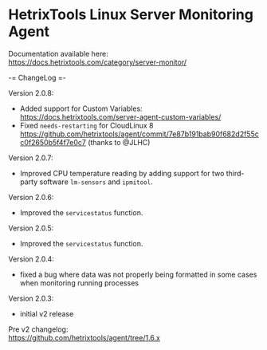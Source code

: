 # HetrixTools Linux Server Monitoring Agent

Documentation available here: https://docs.hetrixtools.com/category/server-monitor/


-= ChangeLog =-

Version 2.0.8: 
- Added support for Custom Variables: https://docs.hetrixtools.com/server-agent-custom-variables/ 
- Fixed `needs-restarting` for CloudLinux 8 https://github.com/hetrixtools/agent/commit/7e87b191bab90f682d2f55cc0f2650b5f4f7e0c7 (thanks to @JLHC)

Version 2.0.7:  
- Improved CPU temperature reading by adding support for two third-party software `lm-sensors` and `ipmitool`.

Version 2.0.6:
- Improved the `servicestatus` function.

Version 2.0.5:
- Improved the `servicestatus` function.

Version 2.0.4:
- fixed a bug where data was not properly being formatted in some cases when monitoring running processes

Version 2.0.3:
- initial v2 release

Pre v2 changelog:  
https://github.com/hetrixtools/agent/tree/1.6.x
